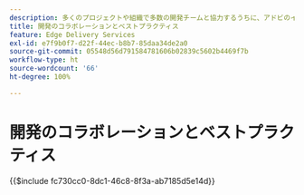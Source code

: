 ```yaml
---
description: 多くのプロジェクトや組織で多数の開発チームと協力するうちに、アドビのインサイトの一部を収集することが役に立つとわかりました。一部は AEM に関連していますが、大部分は汎用フロントエンド開発に関連しているか、開発者チームでの共同作業方法に関する一般的なガイドラインに過ぎません。
title: 開発のコラボレーションとベストプラクティス
feature: Edge Delivery Services
exl-id: e7f9b0f7-d22f-44ec-b8b7-85daa34de2a0
source-git-commit: 05548d56d791584781606b02839c5602b4469f7b
workflow-type: ht
source-wordcount: '66'
ht-degree: 100%

---
```


# 開発のコラボレーションとベストプラクティス

{{$include fc730cc0-8dc1-46c8-8f3a-ab7185d5e14d}}
